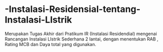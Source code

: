 # -Instalasi-Residensial-tentang-Instalasi-LIstrik
Merupakan Tugas Akhir dari Pratikum IR (Instalasi Residendial) mengenai Rancangan Instalasi LIstrik Sederhana 2 lantai, dengan menentukan RAB , Rating MCB dan Daya total yang digunakan.
